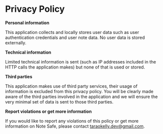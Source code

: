 # Privacy Policy

**Personal information**

This application collects and locally stores user data such as user authentication credentials and user note data. No user data is stored externally. 

**Technical information**

Limited technical information is sent (such as IP addresses included in the HTTP calls the application makes) but none of that is used or stored.

**Third parties**

This application makes use of third party services, their usage of information is excluded from this privacy policy. You will be clearly made aware of the third parties involved in the application and we will ensure the very minimal set of data is sent to those third parties.

**Report violations or get more information**

If you would like to report any violations of this policy or get more information on Note Safe, please contact taraokelly.dev@gmail.com. 